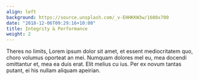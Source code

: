 ```yaml
---
align: left
background: https://source.unsplash.com/_v-EHHKKW3w/1600x700
date: "2018-12-06T09:29:16+10:00"
title: Integrity & Performance
weight: 2
---
```


Theres no limits, Lorem ipsum dolor sit amet, et essent mediocritatem quo, choro volumus oporteat an mei. Numquam dolores mel eu, mea docendi omittantur et, mea ea duis erat. Elit melius cu ius. Per ex novum tantas putant, ei his nullam aliquam apeirian.
